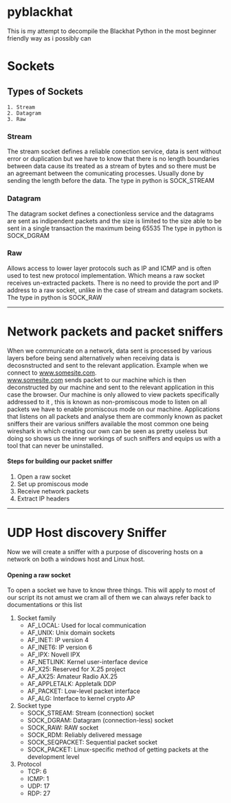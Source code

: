 # pyblackhat
This is my attempt to decompile the Blackhat Python in the most beginner friendly way as i possibly can


# Sockets
## Types of Sockets
    1. Stream
    2. Datagram
    3. Raw


### Stream
The stream socket defines a reliable conection service, data is sent without error or duplication but we have to know that there is no length boundaries between data cause its treated as a stream of bytes and so there must be an agreemant between the comunicating processes. Usually done by sending the length before the data. 
The type in python is SOCK_STREAM


### Datagram
The datagram socket defines a conectionless service and the datagrams are sent as indipendent packets and the size is limited to the size able to be sent in a single transaction the maximum being 65535
The type in python is SOCK_DGRAM

### Raw
Allows access to lower layer protocols such as IP and ICMP and is often used to test new protocol implementation.
Which means a raw socket receives un-extracted packets. There is no need to provide the port and IP address to a raw socket, unlike in the case of stream and datagram sockets.
The type in python is SOCK_RAW


---


# Network packets and packet sniffers

When we communicate on a network, data sent is processed by various layers before being send alternatively when receiving data is decosnstructed and sent to the relevant application.
Example when we connect to www.somesite.com. <br>
www.somesite.com sends packet to our machine which is then deconstructed by our machine and sent to the relevant application in this case the browser.
Our machine is only allowed to view packets specifically addressed to it , this is known as non-promiscous mode to listen on all packets we have to enable promiscous mode on our machine.
Applications that listens on all packets and analyse them are commonly known as packet sniffers their are various sniffers available the most common one being wireshark in which creating our own can be seen as pretty useless but doing so shows us the inner workings of such sniffers and equips us with a tool that can never be uninstalled.

#### Steps for building our packet sniffer
1. Open a raw socket
2. Set up promiscous mode
3. Receive network packets
4. Extract IP headers


---


# UDP Host discovery Sniffer 

Now we will create a sniffer with a purpose of discovering hosts on a network on both a windows host and Linux host.

#### Opening a raw socket

To open a socket we have to know three things. This will apply to most of our script its not amust we cram all of them we can always refer back to documentations or this list
1. Socket family
    - AF_LOCAL: Used for local communication
    - AF_UNIX: Unix domain sockets
    - AF_INET: IP version 4 
    - AF_INET6: IP version 6
    - AF_IPX: Novell IPX
    - AF_NETLINK: Kernel user-interface device
    - AF_X25: Reserved for X.25 project
    - AF_AX25: Amateur Radio AX.25
    - AF_APPLETALK: Appletalk DDP
    - AF_PACKET: Low-level packet interface
    - AF_ALG: Interface to kernel crypto AP
2. Socket type 
    - SOCK_STREAM: Stream (connection) socket
    - SOCK_DGRAM: Datagram (connection-less) socket
    - SOCK_RAW: RAW socket
    - SOCK_RDM: Reliably delivered message
    - SOCK_SEQPACKET: Sequential packet socket
    - SOCK_PACKET: Linux-specific method of getting packets at the development level 
3. Protocol
    - TCP: 6
    - ICMP: 1
    - UDP: 17
    - RDP: 27 






